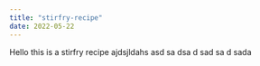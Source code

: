 ```yaml
---
title: "stirfry-recipe"
date: 2022-05-22
---
```



Hello this is a stirfry recipe
ajdsjldahs
asd
sa
dsa
d
sad
sa
d
sada
